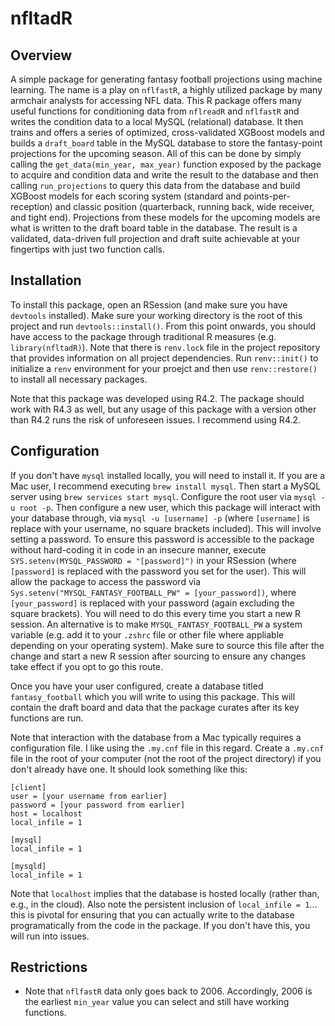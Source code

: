 # nfltadR

## Overview
A simple package for generating fantasy football projections using machine learning. The name is a play on `nflfastR`, a highly utilized package by many armchair analysts for accessing NFL data. This R package offers many useful functions for conditioning data from `nflreadR` and `nflfastR` and writes the condition data to a local MySQL (relational) database. It then trains and offers a series of optimized, cross-validated XGBoost models and builds a `draft_board` table in the MySQL database to store the fantasy-point projections for the upcoming season. All of this can be done by simply calling the `get_data(min_year, max_year)` function exposed by the package to acquire and condition data and write the result to the database and then calling `run_projections` to query this data from the database and build XGBoost models for each scoring system (standard and points-per-reception) and classic position (quarterback, running back, wide receiver, and tight end). Projections from these models for the upcoming models are what is written to the draft board table in the database. The result is a validated, data-driven full projection and draft suite achievable at your fingertips with just two function calls.

## Installation

To install this package, open an RSession (and make sure you have `devtools` installed). Make sure your working directory is the root of this project and run `devtools::install()`. From this point onwards, you should have access to the package through traditional R measures (e.g. `library(nfltadR)`). Note that there is `renv.lock` file in the project repository that provides information on all project dependencies. Run `renv::init()` to initialize a `renv` environment for your proejct and then use `renv::restore()` to install all necessary packages.

Note that this package was developed using R4.2. The package should work with R4.3 as well, but any usage of this package with a version other than R4.2 runs the risk of unforeseen issues. I recommend using R4.2.

## Configuration

If you don't have `mysql` installed locally, you will need to install it. If you are a Mac user, I recommend executing `brew install mysql`. Then start a MySQL server using `brew services start mysql`. Configure the root user via `mysql -u root -p`. Then configure a new user, which this package will interact with your database through, via `mysql -u [username] -p` (where `[username]` is replace with your username, no square brackets included). This will involve setting a password. To ensure this password is accessible to the package without hard-coding it in code in an insecure manner, execute `SYS.setenv(MYSQL_PASSWORD = "[password]")` in your RSession (where `[password]` is replaced with the password you set for the user). This will allow the package to access the password via `Sys.setenv("MYSQL_FANTASY_FOOTBALL_PW" = [your_password])`, where `[your_password]` is replaced with your password (again excluding the square brackets). You will need to do this every time you start a new R session. An alternative is to make `MYSQL_FANTASY_FOOTBALL_PW` a system variable (e.g. add it to your `.zshrc` file or other file where appliable depending on your operating system). Make sure to source this file after the change and start a new R session after sourcing to ensure any changes take effect if you opt to go this route.

Once you have your user configured, create a database titled `fantasy_football` which you will write to using this package. This will contain the draft board and data that the package curates after its key functions are run.

Note that interaction with the database from a Mac typically requires a configuration file. I like using the `.my.cnf` file in this regard. Create a `.my.cnf` file in the root of your computer (not the root of the project directory) if you don't already have one. It should look something like this:

```{}
[client]
user = [your username from earlier]
password = [your password from earlier]
host = localhost
local_infile = 1

[mysql]
local_infile = 1

[mysqld]
local_infile = 1
```

Note that `localhost` implies that the database is hosted locally (rather than, e.g., in the cloud). Also note the persistent inclusion of `local_infile = 1`... this is pivotal for ensuring that you can actually write to the database programatically from the code in the package. If you don't have this, you will run into issues.

## Restrictions

* Note that `nflfastR` data only goes back to 2006. Accordingly, 2006 is the earliest `min_year` value you can select and still have working functions.
